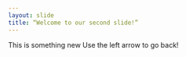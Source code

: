 ```yaml
---
layout: slide
title: “Welcome to our second slide!”
---
```

This is something new
Use the left arrow to go back!
